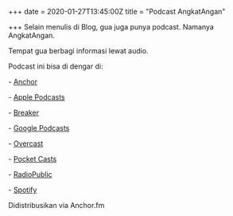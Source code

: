 +++
date = 2020-01-27T13:45:00Z
title = "Podcast AngkatAngan"

+++
Selain menulis di Blog, gua juga punya podcast. Namanya AngkatAngan.

Tempat gua berbagi informasi lewat audio.

Podcast ini bisa di dengar di:

\- [Anchor](https://anchor.fm/angkatangan)

\- [Apple Podcasts](https://podcasts.apple.com/us/podcast/angkat-angan/id1471146292?uo=4)

\- [Breaker](https://www.breaker.audio/angkat-angan)

\- [Google Podcasts](https://www.google.com/podcasts?feed=aHR0cHM6Ly9hbmNob3IuZm0vcy9jNjBlMjYwL3BvZGNhc3QvcnNz)

\- [Overcast](https://overcast.fm/itunes1471146292/angkat-angan)

\- [Pocket Casts](https://pca.st/GeV1)

\- [RadioPublic](https://radiopublic.com/angkat-angan-WaXvv4)

\- [Spotify](https://open.spotify.com/show/6h3Q1JPxp6mrP8cwhTJt7z)

Didistribusikan via Anchor.fm